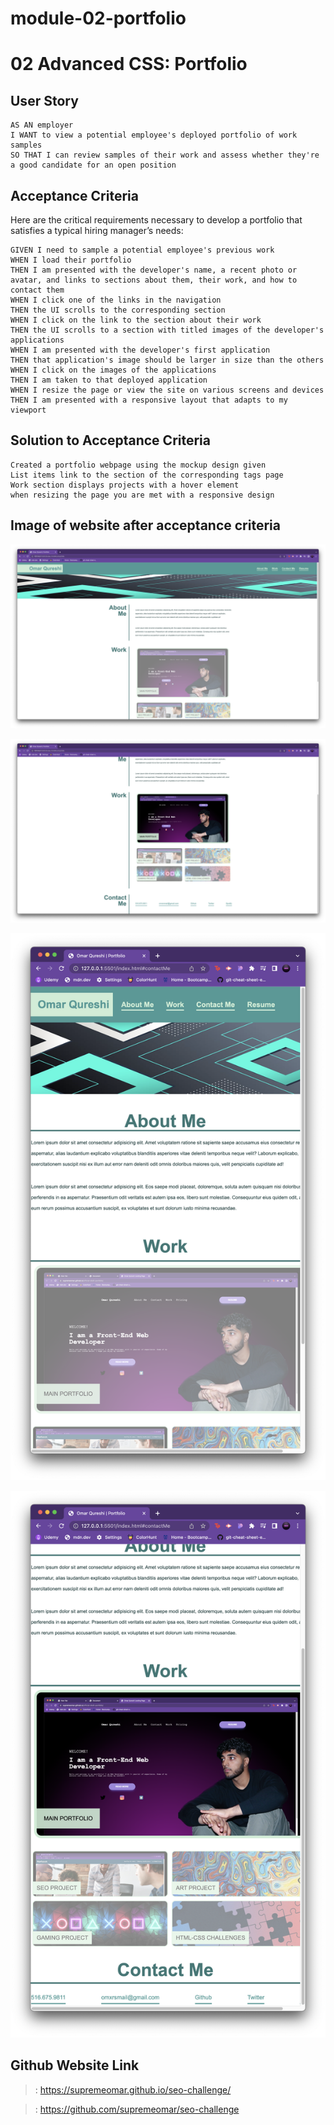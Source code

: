 # module-02-portfolio
# 02 Advanced CSS: Portfolio
## User Story

```
AS AN employer
I WANT to view a potential employee's deployed portfolio of work samples
SO THAT I can review samples of their work and assess whether they're a good candidate for an open position
```


## Acceptance Criteria

Here are the critical requirements necessary to develop a portfolio that satisfies a typical hiring manager’s needs:

```
GIVEN I need to sample a potential employee's previous work
WHEN I load their portfolio
THEN I am presented with the developer's name, a recent photo or avatar, and links to sections about them, their work, and how to contact them
WHEN I click one of the links in the navigation
THEN the UI scrolls to the corresponding section
WHEN I click on the link to the section about their work
THEN the UI scrolls to a section with titled images of the developer's applications
WHEN I am presented with the developer's first application
THEN that application's image should be larger in size than the others
WHEN I click on the images of the applications
THEN I am taken to that deployed application
WHEN I resize the page or view the site on various screens and devices
THEN I am presented with a responsive layout that adapts to my viewport
```

## Solution to Acceptance Criteria
```
Created a portfolio webpage using the mockup design given
List items link to the section of the corresponding tags page
Work section displays projects with a hover element
when resizing the page you are met with a responsive design
```

## Image of website after acceptance criteria

![Final images of website upon criteria completion](./images/module-2-ss1.png)

![Final images of website upon criteria completion](./images/module-2-ss2.png)

![Final images of website upon criteria completion](./images/module-2-ss3.png)

![Final images of website upon criteria completion](./images/module-2-ss4.png)

## Github Website Link
>: https://supremeomar.github.io/seo-challenge/

>: https://github.com/supremeomar/seo-challenge
